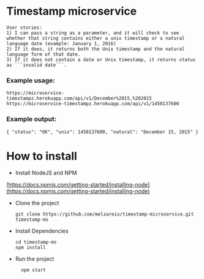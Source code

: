 # Timestamp microservice
```
User stories:
1) I can pass a string as a parameter, and it will check to see whether that string contains either a unix timestamp or a natural language date (example: January 1, 2016)
2) If it does, it returns both the Unix timestamp and the natural language form of that date.
3) If it does not contain a date or Unix timestamp, it returns status as ```invalid date```.
```

### Example usage:

```
https://microservice-timestampz.herokuapp.com/api/v1/December%2015,%202015
https://microservice-timestampz.herokuapp.com/api/v1/1450137600
```

### Example output:

```
{ "status": "OK", "unix": 1450137600, "natural": "December 15, 2015" }
```

# How to install
 - Install NodeJS and NPM
 
  [https://docs.npmjs.com/getting-started/installing-node](https://docs.npmjs.com/getting-started/installing-node)
  
- Clone the project

  ```
  git clone https://github.com/melzareix/timestamp-microservice.git timestamp-ms
  ```
- Install Dependencies

  ```
  cd timestamp-ms
  npm install
  ```
- Run the project

  ```
    npm start
  ```
